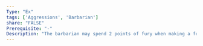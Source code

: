 ```yaml
---
Type: "Ex"
tags: ['Aggressions', 'Barbarian']
share: "FALSE"
Prerequisite: "-"
Description: "The barbarian may spend 2 points of fury when making a focused attack to make a bonus attack, but he takes a -2 penalty to all attack rolls, and a -4 penalty to AC until the start of his next turn."
---
```

